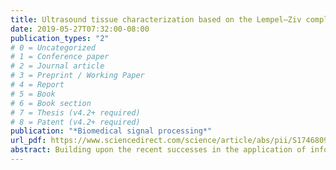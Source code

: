 ```yaml
---
title: Ultrasound tissue characterization based on the Lempel–Ziv complexity with application to breast lesion classification
date: 2019-05-27T07:32:00-08:00
publication_types: "2"
# 0 = Uncategorized
# 1 = Conference paper
# 2 = Journal article
# 3 = Preprint / Working Paper
# 4 = Report
# 5 = Book
# 6 = Book section
# 7 = Thesis (v4.2+ required)
# 8 = Patent (v4.2+ required)
publication: "*Biomedical signal processing*"
url_pdf: https://www.sciencedirect.com/science/article/abs/pii/S1746809419300643
abstract: Building upon the recent successes in the application of information-theoretic concepts (e.g. Shannon entropy) in quantitative ultrasound, the authors propose a novel tissue characterization method based on the Lempel–Ziv complexity. In this procedure, standard ultrasound B-Mode images are mapped onto words over finite alphabets before the corresponding Lempel–Ziv complexity of ultrasound images is calculated. Such complexity metric may be used to differentiate between types of tissues. Here, the method is utilized as a binary classifier for the malignancy of breast lesions. The method is tested on OASBUD – an open-access breast lesions image database. Images of 48 malignant and 48 benign lesions were used – two images for each lesion. The new procedure slightly outperforms the state-of-art classifier based on pixel entropy as measured in the size of area under the receiver operating curve (ROC AUC), which suggests that it may serve as a basis for computer-assisted breast cancer ultrasound diagnosis and possibly in other standard applications of the quantitative ultrasound.
---
```


